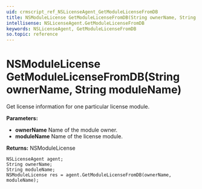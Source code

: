 ```yaml
---
uid: crmscript_ref_NSLicenseAgent_GetModuleLicenseFromDB
title: NSModuleLicense GetModuleLicenseFromDB(String ownerName, String moduleName)
intellisense: NSLicenseAgent.GetModuleLicenseFromDB
keywords: NSLicenseAgent, GetModuleLicenseFromDB
so.topic: reference
---
```


# NSModuleLicense GetModuleLicenseFromDB(String ownerName, String moduleName)

Get license information for one particular license module.

**Parameters:**
 - **ownerName** Name of the module owner.
 - **moduleName** Name of the license module.

**Returns:** NSModuleLicense

```crmscript
NSLicenseAgent agent;
String ownerName;
String moduleName;
NSModuleLicense res = agent.GetModuleLicenseFromDB(ownerName, moduleName);
```

